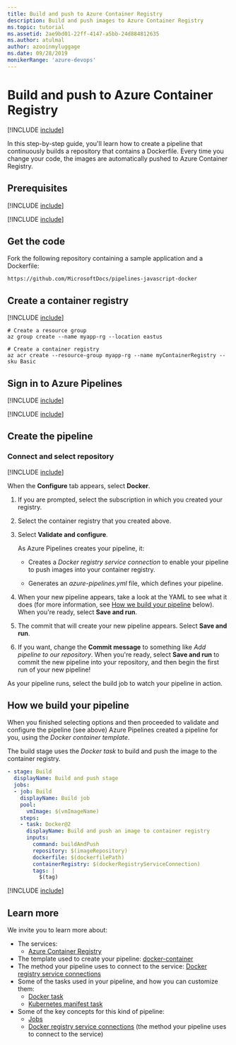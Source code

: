 ```yaml
---
title: Build and push to Azure Container Registry
description: Build and push images to Azure Container Registry
ms.topic: tutorial
ms.assetid: 2ae9bd01-22ff-4147-a5bb-24d884812635
ms.author: atulmal
author: azooinmyluggage
ms.date: 09/28/2019
monikerRange: 'azure-devops'
---
```


# Build and push to Azure Container Registry

[!INCLUDE [include](../../includes/version-team-services.md)]

In this step-by-step guide, you'll learn how to create a pipeline that continuously builds a repository that contains a Dockerfile. Every time you change your code, the images are automatically pushed to Azure Container Registry.

## Prerequisites

[!INCLUDE [include](../../includes/prerequisites.md)]

[!INCLUDE [include](../../includes/azure-prerequisites.md)]

## Get the code

Fork the following repository containing a sample application and a Dockerfile:

```
https://github.com/MicrosoftDocs/pipelines-javascript-docker
```

## Create a container registry

[!INCLUDE [include](../includes/sign-in-azure-cli.md)]

```azurecli-interactive
# Create a resource group
az group create --name myapp-rg --location eastus

# Create a container registry
az acr create --resource-group myapp-rg --name myContainerRegistry --sku Basic
```

## Sign in to Azure Pipelines

[!INCLUDE [include](../includes/sign-in-azure-pipelines.md)]

[!INCLUDE [include](../includes/create-project.md)]

## Create the pipeline

### Connect and select repository

[!INCLUDE [include](../includes/create-pipeline-before-template-selected.md)]

When the **Configure** tab appears, select **Docker**.

1.  If you are prompted, select the subscription in which you created your registry.

2.  Select the container registry that you created above.

3.  Select **Validate and configure**.

    As Azure Pipelines creates your pipeline, it:

    - Creates a _Docker registry service connection_ to enable your pipeline to push images into your container registry.

    - Generates an _azure-pipelines.yml_ file, which defines your pipeline.

4.  When your new pipeline appears, take a look at the YAML to see what it does (for more information, see [How we build your pipeline](#how) below). When you're ready, select **Save and run**.

5.  The commit that will create your new pipeline appears. Select **Save and run**.

6.  If you want, change the **Commit message** to something like _Add pipeline to our repository_. When you're ready, select **Save and run** to commit the new pipeline into your repository, and then begin the first run of your new pipeline!

As your pipeline runs, select the build job to watch your pipeline in action.

<a name="how"></a>

## How we build your pipeline

When you finished selecting options and then proceeded to validate and configure the pipeline (see above) Azure Pipelines created a pipeline for you, using the _Docker container template_.

The build stage uses the _Docker task_ to build and push the image to the container registry.

```YAML
- stage: Build
  displayName: Build and push stage
  jobs:
  - job: Build
    displayName: Build job
    pool:
      vmImage: $(vmImageName)
    steps:
    - task: Docker@2
      displayName: Build and push an image to container registry
      inputs:
        command: buildAndPush
        repository: $(imageRepository)
        dockerfile: $(dockerfilePath)
        containerRegistry: $(dockerRegistryServiceConnection)
        tags: |
          $(tag)
```

[!INCLUDE [include](../includes/clean-up-resources.md)]

## Learn more

We invite you to learn more about:

- The services:
  - [Azure Container Registry](https://azure.microsoft.com/services/container-registry/)
- The template used to create your pipeline: [docker-container](https://github.com/Microsoft/azure-pipelines-yaml/blob/master/templates/docker-container.yml)
- The method your pipeline uses to connect to the service: [Docker registry service connections](../../library/service-endpoints.md#sep-docreg)
- Some of the tasks used in your pipeline, and how you can customize them:
  - [Docker task](../../tasks/build/docker.md)
  - [Kubernetes manifest task](../../tasks/deploy/kubernetes-manifest.md)
- Some of the key concepts for this kind of pipeline:
  - [Jobs](../../process/phases.md)
  - [Docker registry service connections](../../library/service-endpoints.md#sep-docreg) (the method your pipeline uses to connect to the service)
